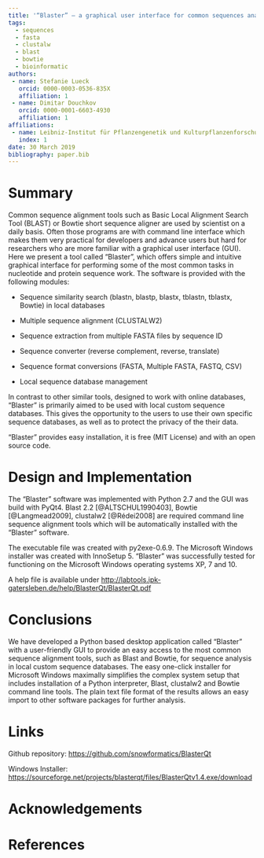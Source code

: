 ```yaml
---
title: '“Blaster” – a graphical user interface for common sequences analysis tools'
tags:
  - sequences
  - fasta
  - clustalw
  - blast
  - bowtie
  - bioinformatic
authors:
 - name: Stefanie Lueck
   orcid: 0000-0003-0536-835X
   affiliation: 1
 - name: Dimitar Douchkov
   orcid: 0000-0001-6603-4930
   affiliation: 1
affiliations:
 - name: Leibniz-Institut für Pflanzengenetik und Kulturpflanzenforschung Gatersleben, Stadt Seeland, Sachsen-Anhalt
   index: 1
date: 30 March 2019
bibliography: paper.bib
---
```


# Summary

Common sequence alignment tools such as Basic Local Alignment Search Tool (BLAST) or Bowtie short sequence aligner are used by scientist on a daily basis. Often those programs are with command line interface which makes them very practical for developers and advance users but hard for researchers who are more familiar with a graphical user interface (GUI). Here we present a tool called “Blaster”, which offers simple and intuitive graphical interface for performing some of the most common tasks in nucleotide and protein sequence work. The software is provided with the following modules:

- Sequence similarity search (blastn, blastp, blastx, tblastn, tblastx, Bowtie) in local databases

- Multiple sequence alignment (CLUSTALW2)

- Sequence extraction from multiple FASTA files by sequence ID

- Sequence converter (reverse complement, reverse, translate)

- Sequence format conversions (FASTA, Multiple FASTA, FASTQ, CSV)

- Local  sequence database management

In contrast to other similar tools, designed to work with online databases, “Blaster” is primarily aimed to be used with local custom sequence databases. This gives the opportunity to the users to use their own specific sequence databases, as well as to protect the privacy of the their data.

“Blaster” provides easy installation, it is free (MIT License) and with an open source code.

# Design and Implementation

The “Blaster” software was implemented with Python 2.7 and the GUI was build with PyQt4. Blast 2.2 [@ALTSCHUL1990403], Bowtie [@Langmead2009], clustalw2 [@Rédei2008] are required command line sequence alignment tools which will be automatically installed with the “Blaster” software.

The executable file was created with py2exe-0.6.9. The Microsoft Windows installer was created with InnoSetup 5. “Blaster” was successfully tested for functioning on the Microsoft Windows operating systems XP, 7 and 10.

A help file is available under http://labtools.ipk-gatersleben.de/help/BlasterQt/BlasterQt.pdf

# Conclusions

We have developed a Python based desktop application called “Blaster” with a user-friendly GUI to provide an easy access to the most common sequence alignment tools, such as Blast and Bowtie, for sequence analysis in local custom sequence databases. The easy one-click installer for Microsoft Windows maximally simplifies the complex system setup that includes installation of a Python interpreter, Blast, clustalw2 and Bowtie command line tools. The plain text file format of the results allows an easy import to other software packages for further analysis.

# Links
Github repository: https://github.com/snowformatics/BlasterQt

Windows Installer: https://sourceforge.net/projects/blasterqt/files/BlasterQtv1.4.exe/download


# Acknowledgements

# References
